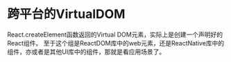 # 跨平台的VirtualDOM
React.createElement函数返回的Virtual DOM元素，实际上是创建一个声明好的React组件。 至于这个组是ReactDOM库中的web元素，还是ReactNative库中的组件，亦或者是其他UI库中的组件，那就是看应用场景了。